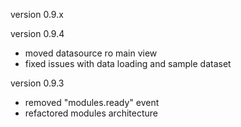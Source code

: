 version 0.9.x

version 0.9.4
- moved datasource ro main view
- fixed issues with data loading and sample dataset

version 0.9.3
- removed "modules.ready" event
- refactored modules architecture